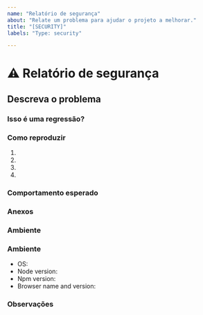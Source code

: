 ```yaml
---
name: "Relatório de segurança"
about: "Relate um problema para ajudar o projeto a melhorar."
title: "[SECURITY]"
labels: "Type: security"

---
```


# **⚠️ Relatório de segurança**

## **Descreva o problema**
<!-- Descreva de forma clara e objetiva o problema que está acontecendo -->

### **Isso é uma regressão?**
<!-- Esse comportamento funcionava em uma versão antiga? -->

### **Como reproduzir**
<!-- Adicione as etapas abaixo (adicione ou remova as etapas que precisar)-->

1.
2.
3.
4.

### **Comportamento esperado**
<!-- Descreva de forma resumida e objetiva o comportamento esperado -->

### **Anexos**
<!-- Se aplicável, adicione prints ou vídeos para exemplificar o erro -->

### **Ambiente**

### **Ambiente**
<!-- Adicione as informações do ambiente em que este erro acontece -->

* OS: <!--[e.g. Ubuntu 5.4.0-26-generic x86_64 / Windows 1904 ...]-->
* Node version:
* Npm version:
* Browser name and version:

### **Observações**
<!-- Adicione qualquer observação sobre este problema aqui -->
